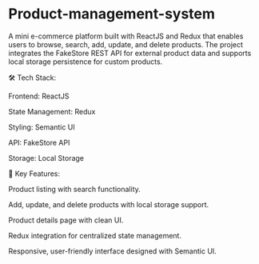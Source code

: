 # Product-management-system
A mini e-commerce platform built with ReactJS and Redux that enables users to browse, search, add, update, and delete products. The project integrates the FakeStore REST API for external product data and supports local storage persistence for custom products.

🛠️ Tech Stack:

Frontend: ReactJS

State Management: Redux

Styling: Semantic UI

API: FakeStore API

Storage: Local Storage

🚀 Key Features:

Product listing with search functionality.

Add, update, and delete products with local storage support.

Product details page with clean UI.

Redux integration for centralized state management.

Responsive, user-friendly interface designed with Semantic UI.
